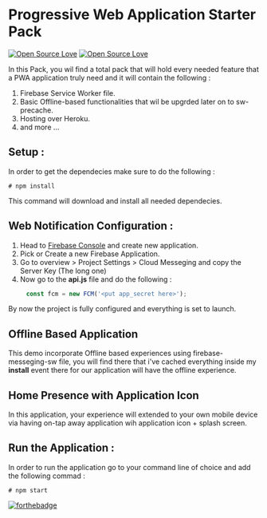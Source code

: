 # Progressive Web Application Starter Pack

[![Open Source Love](https://badges.frapsoft.com/os/v1/open-source.svg?v=102)](https://github.com/ellerbrock/open-source-badge/)
[![Open Source Love](https://badges.frapsoft.com/os/mit/mit.svg?v=102)](https://github.com/ellerbrock/open-source-badge/)



In this Pack, you wil find a total pack that will hold every needed feature that a PWA application truly need and it will contain the following : 

 1. Firebase Service Worker file.
 2. Basic Offline-based functionalities that wil be upgrded later on to sw-precache.
 3. Hosting over Heroku.
 4. and more ...

## Setup :

In order to get the dependecies make sure to do the following : 

```terminal
# npm install
```

This command will download and install all needed dependecies.

## Web Notification Configuration : 

1. Head to [Firebase Console](https://console.firebase.google.com) and create new application.
2. Pick or Create a new Firebase Application.
3. Go to overview > Project Settings > Cloud Messeging and copy the Server Key (The long one)
3. Now go to the **api.js** file and do the following :

 ```js
      const fcm = new FCM('<put app_secret here>');
 ```

By now the project is fully configured and everything is set to launch.

## Offline Based Application

This demo incorporate Offline based experiences using firebase-messeging-sw file, you will find there that i've cached everything inside my **install** event there for our application will have the offline experience.

## Home Presence with Application Icon

In this application, your experience will extended to your own mobile device via having on-tap away application wih application icon + splash screen.

## Run the Application : 

In order to run the application go to your command line of choice and add the following commad :

```terminal
# npm start
```

[![forthebadge](http://forthebadge.com/badges/built-with-love.svg)](http://forthebadge.com)

